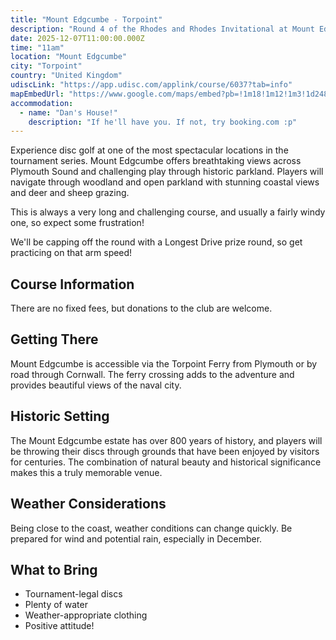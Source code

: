 ```yaml
---
title: "Mount Edgcumbe - Torpoint"
description: "Round 4 of the Rhodes and Rhodes Invitational at Mount Edgcumbe, Torpoint"
date: 2025-12-07T11:00:00.000Z
time: "11am"
location: "Mount Edgcumbe"
city: "Torpoint"
country: "United Kingdom"
udiscLink: "https://app.udisc.com/applink/course/6037?tab=info"
mapEmbedUrl: "https://www.google.com/maps/embed?pb=!1m18!1m12!1m3!1d2489.9876543210!2d-4.1987654!3d50.3654321!2m3!1f0!2f0!3f0!3m2!1i1024!2i768!4f13.1!3m3!1m2!1s0x0%3A0x0!2zNTHCsDI2JzQ0LjQiTiAywrAzNyc1NS42Ilc!5e0!3m2!1sen!2suk!4v1234567890123!5m2!1sen!2suk"
accommodation:
  - name: "Dan's House!"
    description: "If he'll have you. If not, try booking.com :p"
---
```


Experience disc golf at one of the most spectacular locations in the tournament series. Mount Edgcumbe offers breathtaking views across Plymouth Sound and challenging play through historic parkland. Players will navigate through woodland and open parkland with stunning coastal views and deer and sheep grazing.

This is always a very long and challenging course, and usually a fairly windy one, so expect some frustration!

We'll be capping off the round with a Longest Drive prize round, so get practicing on that arm speed!

## Course Information

There are no fixed fees, but donations to the club are welcome.

## Getting There

Mount Edgcumbe is accessible via the Torpoint Ferry from Plymouth or by road through Cornwall. The ferry crossing adds to the adventure and provides beautiful views of the naval city.

## Historic Setting

The Mount Edgcumbe estate has over 800 years of history, and players will be throwing their discs through grounds that have been enjoyed by visitors for centuries. The combination of natural beauty and historical significance makes this a truly memorable venue.

## Weather Considerations

Being close to the coast, weather conditions can change quickly. Be prepared for wind and potential rain, especially in December.

## What to Bring

- Tournament-legal discs
- Plenty of water
- Weather-appropriate clothing
- Positive attitude!
